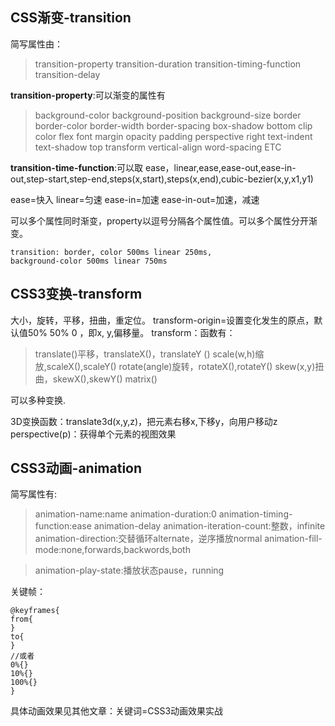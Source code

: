 ## CSS渐变-transition
简写属性由：

> transition-property
> transition-duration
> transition-timing-function
> transition-delay

**transition-property**:可以渐变的属性有

> background-color
> background-position
> background-size
> border
> border-color
> border-width
> border-spacing
> box-shadow
> bottom
> clip
> color
> flex
> font
> margin
> opacity
> padding
> perspective
> right
> text-indent
> text-shadow
> top
> transform
> vertical-align
> word-spacing
> ETC

**transition-time-function**:可以取
ease，linear,ease,ease-out,ease-in-out,step-start,step-end,steps(x,start),steps(x,end),cubic-bezier(x,y,x1,y1)

ease=快入
linear=匀速
ease-in=加速
ease-in-out=加速，减速

可以多个属性同时渐变，property以逗号分隔各个属性值。可以多个属性分开渐变。

```
transition: border, color 500ms linear 250ms,
background-color 500ms linear 750ms
```

## CSS3变换-transform
大小，旋转，平移，扭曲，重定位。
transform-origin=设置变化发生的原点，默认值50% 50% 0 ，即x, y,偏移量。
transform：函数有：

> translate()平移，translateX()，translateY ()
> scale(w,h)缩放,scaleX(),scaleY()
> rotate(angle)旋转，rotateX(),rotateY()
> skew(x,y)扭曲，skewX(),skewY()
> matrix()

可以多种变换.

3D变换函数：translate3d(x,y,z)，把元素右移x,下移y，向用户移动z
perspective(p)：获得单个元素的视图效果

## CSS3动画-animation
简写属性有:

> animation-name:name
> animation-duration:0
> animation-timing-function:ease
> animation-delay
> animation-iteration-count:整数，infinite
> animation-direction:交替循环alternate，逆序播放normal
> animation-fill-mode:none,forwards,backwords,both

> animation-play-state:播放状态pause，running

关键帧：

    @keyframes{
    from{
    }
    to{
    }
    //或者
    0%{}
    10%{}
    100%{}
    }

具体动画效果见其他文章：关键词=CSS3动画效果实战
